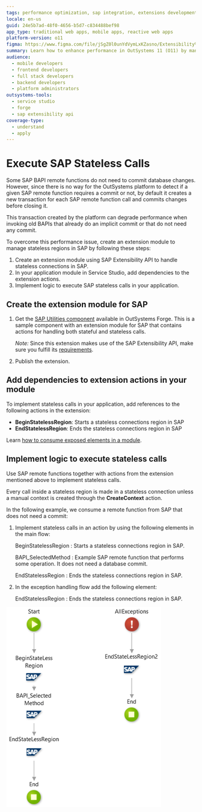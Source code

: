 ```yaml
---
tags: performance optimization, sap integration, extensions development, state management, transaction handling
locale: en-us
guid: 24e5b7ad-48f0-4656-b5d7-c834488bef98
app_type: traditional web apps, mobile apps, reactive web apps
platform-version: o11
figma: https://www.figma.com/file/jSgZ0l0unYdVymLxKZasno/Extensibility%20and%20Integration?node-id=418:51
summary: Learn how to enhance performance in OutSystems 11 (O11) by managing stateless SAP calls using an extension module.
audience:
  - mobile developers
  - frontend developers
  - full stack developers
  - backend developers
  - platform administrators
outsystems-tools:
  - service studio
  - forge
  - sap extensibility api
coverage-type:
  - understand
  - apply
---
```


# Execute SAP Stateless Calls

Some SAP BAPI remote functions do not need to commit database changes. However, since there is no way for the OutSystems platform to detect if a given SAP remote function requires a commit or not, by default it creates a new transaction for each SAP remote function call and commits changes before closing it.

This transaction created by the platform can degrade performance when invoking old BAPIs that already do an implicit commit or that do not need any commit.

To overcome this performance issue, create an extension module to manage stateless regions in SAP by following these steps:

1. Create an extension module using SAP Extensibility API to handle stateless connections in SAP.
1. In your application module in Service Studio, add dependencies to the extension actions.
1. Implement logic to execute SAP stateless calls in your application.

## Create the extension module for SAP

1. Get the [SAP Utilities component](<http://www.outsystems.com/forge/component/1012/sap-utilities/>) available in OutSystems Forge. This is a sample component with an extension module for SAP that contains actions for handling both stateful and stateless calls.  

    _Note:_ Since this extension makes use of the SAP Extensibility API, make sure you fulfill its [requirements](../../ref/apis/sap-extensibility-api.md).

1. Publish the extension.

## Add dependencies to extension actions in your module

To implement stateless calls in your application, add references to the following actions in the extension:

* **BeginStatelessRegion**: Starts a stateless connections region in SAP
* **EndStatelessRegion**: Ends the stateless connections region in SAP

Learn [how to consume exposed elements in a module](<../../building-apps/reuse-and-refactor/expose-and-reuse.md#reuse>).

## Implement logic to execute stateless calls

Use SAP remote functions together with actions from the extension mentioned above to implement stateless calls. 

Every call inside a stateless region is made in a stateless connection unless a manual context is created through the **CreateContext** action.

In the following example, we consume a remote function from SAP that does not need a commit:

1. Implement stateless calls in an action by using the following elements in the main flow:

    BeginStatelessRegion
    :   Starts a stateless connections region in SAP.

    BAPI_SelectedMethod
    :   Example SAP remote function that performs some operation. It does not need a database commit.

    EndStatelessRegion
    :   Ends the stateless connections region in SAP.

1. In the exception handling flow add the following element:

    EndStatelessRegion
    :   Ends the stateless connections region in SAP.

![Flowchart illustrating the process of executing stateless calls in SAP with BeginStatelessRegion, BAPI_SelectedMethod, and EndStatelessRegion elements](images/sap-stateless-01.png "SAP Stateless Call Flow")
